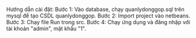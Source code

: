 Hướng dẫn cài đặt: 
Bước 1: Vào database, chạy quanlydonggop.sql trên mysql để tạo CSDL quanlydonggop. 
Bước 2: Import project vào netbeans. 
Bước 3: Chạy file Run trong src. 
Bước 4: Chạy ứng dụng và đăng nhập với tài khoản "admin", mật khẩu "1".
